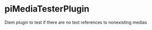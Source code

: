 piMediaTesterPlugin
===================

Diem plugin to test if there are no text references to nonexisting medias
